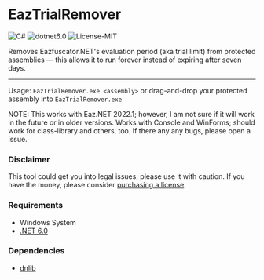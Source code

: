 # EazTrialRemover
![C#](https://img.shields.io/badge/c%23-%23239120.svg?style=for-the-badge&logo=c-sharp&logoColor=white)
![dotnet6.0](https://img.shields.io/badge/.NET-6.0-blue?style=for-the-badge)
![License-MIT](https://img.shields.io/badge/License-MIT-Green?style=for-the-badge)

Removes Eazfuscator.NET's evaluation period (aka trial limit) from protected assemblies — this allows it to run forever instead of expiring after seven days.

---

Usage: `EazTrialRemover.exe <assembly>` or drag-and-drop your protected assembly into `EazTrialRemover.exe`

NOTE: This works with Eaz.NET 2022.1; however, I am not sure if it will work in the future or in older versions. Works with Console and WinForms; should work for class-library and others, too. If there any any bugs, please open a issue.

### Disclaimer
This tool could get you into legal issues; please use it with caution. If you have the money, please consider [purchasing a license](https://www.gapotchenko.com/eazfuscator.net/purchase).

### Requirements
- Windows System
- [.NET 6.0](https://dotnet.microsoft.com/en-us/download/dotnet/6.0)

### Dependencies
- [dnlib](https://github.com/0xd4d/dnlib)
